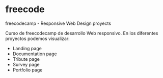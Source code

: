 # freecode
freecodecamp - Responsive Web Design proyects

Curso de freecodecamp de desarrollo Web responsivo. En los diferentes proyectos podemos visualizar:

- Landing page
- Documentation page
- Tribute page
- Survey page
- Portfolio page
